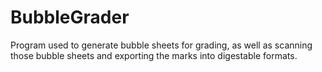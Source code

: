 # BubbleGrader

Program used to generate bubble sheets for grading, as well as scanning those bubble sheets and exporting the marks into digestable formats.

